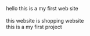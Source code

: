 hello this is a my first web site  
<br>
this website is shopping website 
<br>
this is a my first project